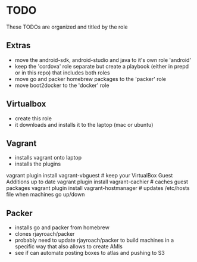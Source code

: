 # TODO

These TODOs are organized and titled by the role

## Extras

- move the android-sdk, android-studio and java to it's own role 'android'
- keep the 'cordova' role separate but create a playbook (either in prepd or in this repo) that includes both roles
- move go and packer homebrew packages to the 'packer' role
- move boot2docker to the 'docker' role

## Virtualbox

- create this role
- it downloads and installs it to the laptop (mac or ubuntu)

## Vagrant

- installs vagrant onto laptop
- installs the plugins

vagrant plugin install vagrant-vbguest      # keep your VirtualBox Guest Additions up to date
vagrant plugin install vagrant-cachier      # caches guest packages
vagrant plugin install vagrant-hostmanager  # updates /etc/hosts file when machines go up/down

## Packer

- installs go and packer from homebrew
- clones rjayroach/packer
- probably need to update rjayroach/packer to build machines in a specific way that also allows to create AMIs
- see if can automate posting boxes to atlas and pushing to S3
